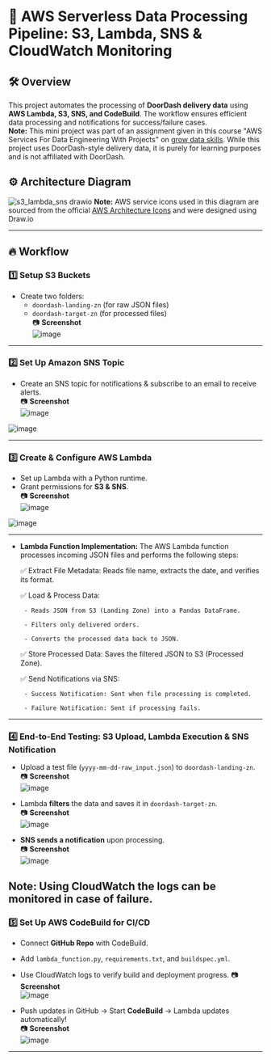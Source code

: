 # 🚀 AWS Serverless Data Processing Pipeline: S3, Lambda, SNS & CloudWatch Monitoring  

## 🛠 Overview  
This project automates the processing of **DoorDash delivery data** using **AWS Lambda, S3, SNS, and CodeBuild**. The workflow ensures efficient data processing and notifications for success/failure cases.  
**Note:**  This mini project was part of an assignment given in this course "AWS Services For Data Engineering With Projects" on [grow data skills](https://growdataskills.com/). While this project uses DoorDash-style delivery data, it is purely for learning purposes and is not affiliated with DoorDash.


## ⚙️ Architecture Diagram  
![s3_lambda_sns drawio](https://github.com/user-attachments/assets/31a8b6d6-2634-4eb6-b9ac-1efa7a14716b)
**Note:** AWS service icons used in this diagram are sourced from the official [AWS Architecture Icons](https://aws.amazon.com/architecture/icons/) and were designed using Draw.io

---

## 🔥 **Workflow**  

### 1️⃣ **Setup S3 Buckets**
- Create two folders:
  - `doordash-landing-zn` (for raw JSON files)
  - `doordash-target-zn` (for processed files)  
📷 **Screenshot**  
![image](https://github.com/user-attachments/assets/d118e597-41e1-4e87-b28b-d8c13433932e)


---

### 2️⃣ **Set Up Amazon SNS Topic**
- Create an SNS topic for notifications & subscribe to an email to receive alerts.  
📷 **Screenshot**  
![image](https://github.com/user-attachments/assets/965b7a93-6058-4924-8331-6a7b3006701a)

![image](https://github.com/user-attachments/assets/d534535c-d41b-4456-8fa7-542994b511b3)


---

### 3️⃣ **Create & Configure AWS Lambda**
- Set up Lambda with a Python runtime.
- Grant permissions for **S3 & SNS**.  
📷 **Screenshot**  
![image](https://github.com/user-attachments/assets/c1a676f4-f954-41b7-bfab-27021f1db025)

![image](https://github.com/user-attachments/assets/d2e9624c-351f-418a-94f6-ce500a54e7ed)

  ---

- **Lambda Function Implementation:** The AWS Lambda function processes incoming JSON files and performs the following steps:

   ✅ Extract File Metadata: Reads file name, extracts the date, and verifies its format.
  
   ✅ Load & Process Data:

       - Reads JSON from S3 (Landing Zone) into a Pandas DataFrame.

       - Filters only delivered orders.

       - Converts the processed data back to JSON.
  
   ✅ Store Processed Data: Saves the filtered JSON to S3 (Processed Zone).
  
   ✅ Send Notifications via SNS:

       - Success Notification: Sent when file processing is completed.

       - Failure Notification: Sent if processing fails.
---

### 4️⃣ **End-to-End Testing: S3 Upload, Lambda Execution & SNS Notification**
- Upload a test file (`yyyy-mm-dd-raw_input.json`) to `doordash-landing-zn`.  
📷 **Screenshot**  
![image](https://github.com/user-attachments/assets/21ec683d-5177-4e05-a192-03165f8e4983)
 

- Lambda **filters** the data and saves it in `doordash-target-zn`.  
📷 **Screenshot**  
![image](https://github.com/user-attachments/assets/06d3c57a-f9e3-46b5-8552-345f81626436)


- **SNS sends a notification** upon processing.  
📷 **Screenshot**  
![image](https://github.com/user-attachments/assets/641639a7-0986-459a-b17e-a0819f033540)
 
Note: Using CloudWatch the logs can be monitored in case of failure.
---

### 5️⃣ **Set Up AWS CodeBuild for CI/CD**
- Connect **GitHub Repo** with CodeBuild.
- Add `lambda_function.py`, `requirements.txt`, and `buildspec.yml`.
- Use CloudWatch logs to verify build and deployment progress.
📷 **Screenshot**  
![image](https://github.com/user-attachments/assets/f1293288-0b9d-4572-8c99-5f6665edd99b)
 

- Push updates in GitHub → Start **CodeBuild** → Lambda updates automatically!  
📷 **Screenshot**  
![image](https://github.com/user-attachments/assets/08652e97-9a6b-4cf4-b146-e014c67ffe09)


---

